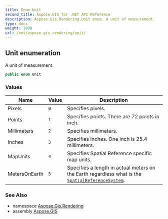 ```yaml
---
title: Enum Unit
second_title: Aspose.GIS for .NET API Reference
description: Aspose.Gis.Rendering.Unit enum. A unit of measurement.
type: docs
weight: 1990
url: /net/aspose.gis.rendering/unit/
---
```

## Unit enumeration

A unit of measurement.

```csharp
public enum Unit
```

### Values

| Name | Value | Description |
| --- | --- | --- |
| Pixels | `0` | Specifies pixels. |
| Points | `1` | Specifies points. There are 72 points in inch. |
| Millimeters | `2` | Specifies millimeters. |
| Inches | `3` | Specifies inches. One inch is 25.4 millimeters. |
| MapUnits | `4` | Specifies Spatial Reference specific map units. |
| MetersOnEarth | `5` | Specifies a length in actual meters on the Earth regardless what is the [`SpatialReferenceSystem`](../map/spatialreferencesystem/). |

### See Also

* namespace [Aspose.Gis.Rendering](../../aspose.gis.rendering/)
* assembly [Aspose.GIS](../../)


